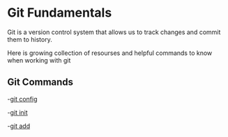 # Git Fundamentals

Git is a version control system that allows us to track changes and commit them to history.

Here is growing collection of resourses and helpful commands to know when working with git

## Git Commands 
-[git config](./commands/Config.md)

-[git init](./commands/Init.md)

-[git add](./commands/Add.md)